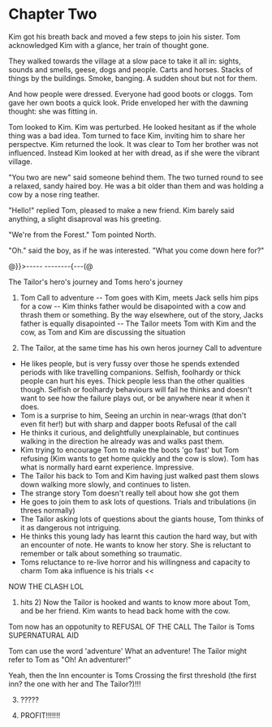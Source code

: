 # Chapter Two

Kim got his breath back and moved a few steps to join his sister. Tom acknowledged Kim with a glance, her train of thought gone. 

They walked towards the village at a slow pace to take it all in: sights, sounds and smells, geese, dogs and people. Carts and horses. Stacks of things by the buildings. Smoke, banging. A sudden shout but not for them.

And how people were dressed. Everyone had good boots or cloggs. Tom gave her own boots a quick look. Pride enveloped her with the dawning thought: she was fitting in.

Tom looked to Kim. Kim was perturbed. He looked hesitant as if the whole thing was a bad idea. Tom turned to face Kim, inviting him to share her perspectve. Kim returned the look. It was clear to Tom her brother was not influenced. Instead Kim looked at her with dread, as if she were the vibrant village. 

"You two are new" said someone behind them. The two turned round to see a relaxed, sandy haired boy. He was a bit older than them and was holding a cow by a nose ring teather. 

"Hello!" replied Tom, pleased to make a new friend. Kim barely said anything, a slight disaproval was his greeting.

"We're from the Forest." Tom pointed North. 

"Oh." said the boy, as if he was interested. "What you come down here for?"






@}}>-----      --------{---(@


The Tailor's hero's journey and Toms hero's journey

1) Tom
Call to adventure
-- Tom goes with Kim, meets Jack sells him pips for a cow
-- Kim thinks father would be disapointed with a cow and thrash them or something. By the way elsewhere, out of the story, Jacks father is equally disapointed
-- The Tailor meets Tom with Kim and the cow, as Tom and Kim are discussing the situation

2) The Tailor, at the same time has his own heros journey
Call to adventure
- He likes people, but is very fussy over those he spends extended periods with like travelling companions. Selfish, foolhardy or thick people can hurt his eyes. Thick people less than the other qualities though. Selfish or foolhardy behaviours will fail he thinks and doesn't want to see how the failure plays out, or be anywhere near it when it does.
- Tom is a surprise to him, Seeing an urchin in near-wrags (that don't even fit her!) but with sharp and dapper boots 
Refusal of the call
- He thinks it curious, and delightfully unexplainable, but continues walking in the direction he already was and walks past them.
- Kim trying to encourage Tom to make the boots 'go fast' but Tom refusing (Kim wants to get home quickly and the cow is slow). Tom has what is normally hard earnt experience. Impressive.
- The Tailor his back to Tom and Kim having just walked past them slows down walking more slowly, and continues to listen.
- The strange story Tom doesn't really tell about how she got them
- He goes to join them to ask lots of questions.
Trials and tribulations (in threes normally)
- The Tailor asking lots of questions about the giants house, Tom thinks of it as dangerous not intriguing.
- He thinks this young lady has learnt this caution the hard way, but with an encounter of note. He wants to know her story. She is reluctant to remember or talk about something so traumatic.
- Toms reluctance to re-live horror and his willingness and capacity to charm Tom aka influence is his trials << 


NOW THE CLASH LOL
1) hits 2)
Now the Tailor is hooked and wants to know more about Tom, and be her friend. Kim wants to head back home with the cow.

Tom now has an oppotunity to REFUSAL OF THE CALL
The Tailor is Toms SUPERNATURAL AID

Tom can use the word 'adventure' What an adventure! The Tailor might refer to Tom as "Oh! An adventurer!"

Yeah, then the Inn encounter is Toms Crossing the first threshold (the first inn? the one with her and The Tailor?)!!!

3) ?????

4) PROFIT!!!!!!!
